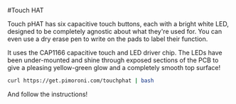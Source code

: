 <!--
---
name: Touch pHAT
class: board
type: touch
formfactor: pHAT
manufacturer: Pimoroni
description: A 6 capacitive touch pads add-on for your Raspberry Pi
url: http://shop.pimoroni.com/products/touch-phat
github: https://github.com/pimoroni/touch-phat
buy: http://shop.pimoroni.com/products/touch-phat
image: 'touch-phat.png'
pincount: 40
eeprom: no
power:
  '1':
  '2':
ground:
  '6':
  '9':
  '14':
  '20':
  '25':
  '30':
  '34':
  '39':
pin:
  '3':
    mode: i2c
  '5':
    mode: i2c
i2c:
  '0x2c':
    name: Cap Touch
    device: cap1166
-->
#Touch HAT

Touch pHAT has six capacitive touch buttons, each with a bright white LED, designed to be completely agnostic about what they're used for. You can even use a dry erase pen to write on the pads to label their function.

It uses the CAP1166 capacitive touch and LED driver chip. The LEDs have been under-mounted and shine through exposed sections of the PCB to give a pleasing yellow-green glow and a completely smooth top surface!

```bash
curl https://get.pimoroni.com/touchphat | bash
```

And follow the instructions!
